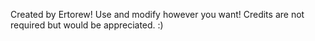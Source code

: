 Created by Ertorew!
Use and modify however you want!
Credits are not required but would be appreciated. :)
